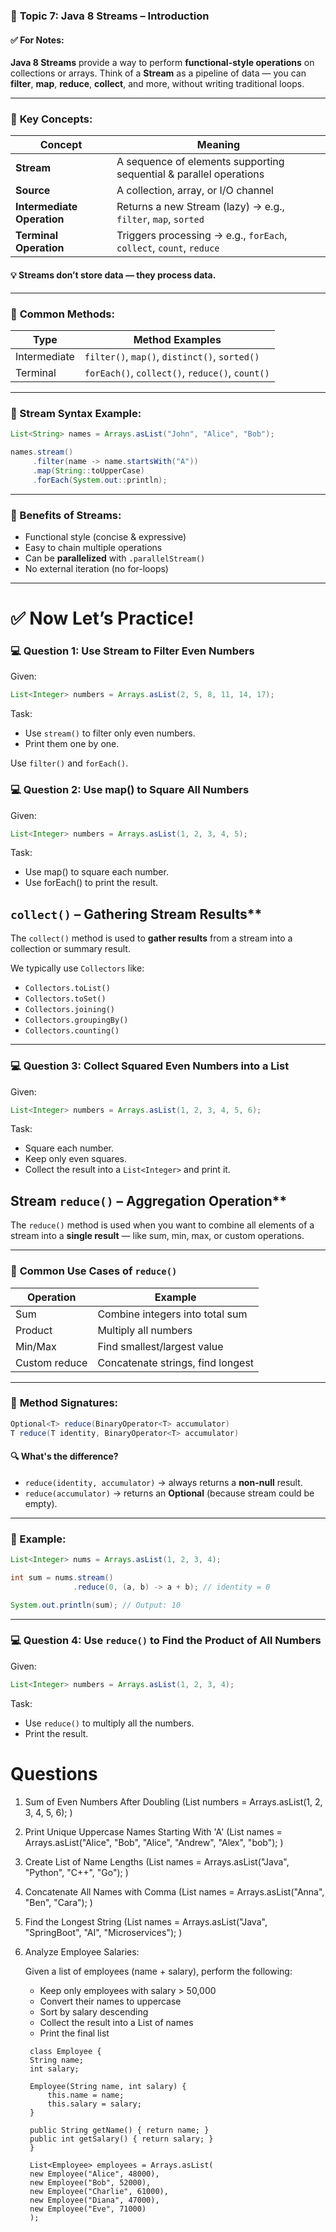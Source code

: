 ### 🧠 **Topic 7: Java 8 Streams – Introduction**

#### ✅ **For Notes:**

**Java 8 Streams** provide a way to perform **functional-style operations** on collections or arrays.
Think of a **Stream** as a pipeline of data — you can **filter**, **map**, **reduce**, **collect**, and more, without writing traditional loops.

---

### 🧾 **Key Concepts:**

| Concept                    | Meaning                                                             |
| -------------------------- | ------------------------------------------------------------------- |
| **Stream**                 | A sequence of elements supporting sequential & parallel operations  |
| **Source**                 | A collection, array, or I/O channel                                 |
| **Intermediate Operation** | Returns a new Stream (lazy) → e.g., `filter`, `map`, `sorted`       |
| **Terminal Operation**     | Triggers processing → e.g., `forEach`, `collect`, `count`, `reduce` |

#### 💡 Streams don’t store data — they **process** data.

---

### 🔄 **Common Methods:**

| Type         | Method Examples                                 |
| ------------ | ----------------------------------------------- |
| Intermediate | `filter()`, `map()`, `distinct()`, `sorted()`   |
| Terminal     | `forEach()`, `collect()`, `reduce()`, `count()` |

---

### 🔧 Stream Syntax Example:

```java
List<String> names = Arrays.asList("John", "Alice", "Bob");

names.stream()
     .filter(name -> name.startsWith("A"))
     .map(String::toUpperCase)
     .forEach(System.out::println);
```

---

### 🚀 Benefits of Streams:

* Functional style (concise & expressive)
* Easy to chain multiple operations
* Can be **parallelized** with `.parallelStream()`
* No external iteration (no for-loops)

---

# ✅ Now Let’s Practice!

### 💻 Question 1: Use Stream to Filter Even Numbers

Given:

```java
List<Integer> numbers = Arrays.asList(2, 5, 8, 11, 14, 17);
```

Task:

* Use `stream()` to filter only even numbers.
* Print them one by one.

Use `filter()` and `forEach()`.

### 💻 Question 2: Use map() to Square All Numbers

Given:

```java
List<Integer> numbers = Arrays.asList(1, 2, 3, 4, 5);
```

Task:

* Use map() to square each number.
* Use forEach() to print the result.

## `collect()` – Gathering Stream Results**

The `collect()` method is used to **gather results** from a stream into a collection or summary result.

We typically use `Collectors` like:

* `Collectors.toList()`
* `Collectors.toSet()`
* `Collectors.joining()`
* `Collectors.groupingBy()`
* `Collectors.counting()`

---

### 💻 Question 3: Collect Squared Even Numbers into a List

Given:

```java
List<Integer> numbers = Arrays.asList(1, 2, 3, 4, 5, 6);
```

Task:

* Square each number.
* Keep only even squares.
* Collect the result into a `List<Integer>` and print it.

## Stream `reduce()` – Aggregation Operation**

The `reduce()` method is used when you want to combine all elements of a stream into a **single result** — like sum, min, max, or custom operations.

---

### 📌 **Common Use Cases of `reduce()`**

| Operation     | Example                           |
| ------------- | --------------------------------- |
| Sum           | Combine integers into total sum   |
| Product       | Multiply all numbers              |
| Min/Max       | Find smallest/largest value       |
| Custom reduce | Concatenate strings, find longest |

---

### 🧾 **Method Signatures:**

```java
Optional<T> reduce(BinaryOperator<T> accumulator)
T reduce(T identity, BinaryOperator<T> accumulator)
```

#### 🔍 What's the difference?

* `reduce(identity, accumulator)` → always returns a **non-null** result.
* `reduce(accumulator)` → returns an **Optional<T>** (because stream could be empty).

---

### 🔧 Example:

```java
List<Integer> nums = Arrays.asList(1, 2, 3, 4);

int sum = nums.stream()
              .reduce(0, (a, b) -> a + b); // identity = 0

System.out.println(sum); // Output: 10
```

---

### 💻 **Question 4: Use `reduce()` to Find the Product of All Numbers**

Given:

```java
List<Integer> numbers = Arrays.asList(1, 2, 3, 4);
```

Task:

* Use `reduce()` to multiply all the numbers.
* Print the result.

# Questions

1. Sum of Even Numbers After Doubling (List<Integer> numbers = Arrays.asList(1, 2, 3, 4, 5, 6);
)
2. Print Unique Uppercase Names Starting With 'A' (List<String> names = Arrays.asList("Alice", "Bob", "Alice", "Andrew", "Alex", "bob");
)
3. Create List of Name Lengths (List<String> names = Arrays.asList("Java", "Python", "C++", "Go");
)
4. Concatenate All Names with Comma (List<String> names = Arrays.asList("Anna", "Ben", "Cara");
)
5. Find the Longest String (List<String> names = Arrays.asList("Java", "SpringBoot", "AI", "Microservices");
)
6. Analyze Employee Salaries:
   
   Given a list of employees (name + salary), perform the following:

   - Keep only employees with salary > 50,000
   - Convert their names to uppercase
   - Sort by salary descending
   - Collect the result into a List<String> of names
   - Print the final list
  
   ```
    class Employee {
    String name;
    int salary;

    Employee(String name, int salary) {
        this.name = name;
        this.salary = salary;
    }

    public String getName() { return name; }
    public int getSalary() { return salary; }
    }

    List<Employee> employees = Arrays.asList(
    new Employee("Alice", 48000),
    new Employee("Bob", 52000),
    new Employee("Charlie", 61000),
    new Employee("Diana", 47000),
    new Employee("Eve", 71000)
    );

   ```
